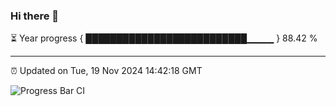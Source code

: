 ### Hi there 👋

⏳ Year progress { ██████████████████████████▁▁▁▁ } 88.42 %

---

⏰ Updated on Tue, 19 Nov 2024 14:42:18 GMT

![Progress Bar CI](https://github.com/IshwaranRudhara/GIT-ACTION/workflows/Progress%20Bar%20CI/badge.svg)
